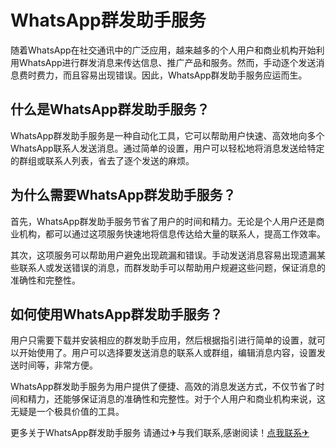 # WhatsApp群发助手服务

随着WhatsApp在社交通讯中的广泛应用，越来越多的个人用户和商业机构开始利用WhatsApp进行群发消息来传达信息、推广产品和服务。然而，手动逐个发送消息费时费力，而且容易出现错误。因此，WhatsApp群发助手服务应运而生。

## 什么是WhatsApp群发助手服务？

WhatsApp群发助手服务是一种自动化工具，它可以帮助用户快速、高效地向多个WhatsApp联系人发送消息。通过简单的设置，用户可以轻松地将消息发送给特定的群组或联系人列表，省去了逐个发送的麻烦。

## 为什么需要WhatsApp群发助手服务？

首先，WhatsApp群发助手服务节省了用户的时间和精力。无论是个人用户还是商业机构，都可以通过这项服务快速地将信息传达给大量的联系人，提高工作效率。

其次，这项服务可以帮助用户避免出现疏漏和错误。手动发送消息容易出现遗漏某些联系人或发送错误的消息，而群发助手可以帮助用户规避这些问题，保证消息的准确性和完整性。

## 如何使用WhatsApp群发助手服务？

用户只需要下载并安装相应的群发助手应用，然后根据指引进行简单的设置，就可以开始使用了。用户可以选择要发送消息的联系人或群组，编辑消息内容，设置发送时间等，非常方便。

WhatsApp群发助手服务为用户提供了便捷、高效的消息发送方式，不仅节省了时间和精力，还能够保证消息的准确性和完整性。对于个人用户和商业机构来说，这无疑是一个极具价值的工具。

更多关于WhatsApp群发助手服务 请通过✈与我们联系,感谢阅读！[点我联系✈](https://s.G208.com)